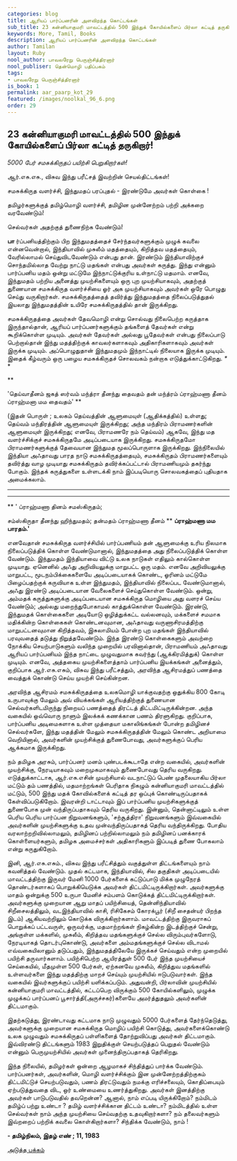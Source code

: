 ```yaml
---
categories: blog
title: ஆரியப் பார்ப்பனரின் அளவிறந்த கொட்டங்கள்
sub_title: 23 ﻿கன்னியாகுமரி மாவட்டத்தில் 500 இந்துக் கோயில்களைப் பிர்லா கட்டித் தருகிறார்!
keywords: More, Tamil, Books
description: ஆரியப் பார்ப்பனரின் அளவிறந்த கொட்டங்கள்
author: Tamilan
layout: Ruby
nool_author: பாவலரேறு பெருஞ்சித்திரனார்
nool_publiser: தென்மொழி பதிப்பகம்
tags: 
- பாவலரேறு பெருஞ்சித்திரனார்
is_book: 1
permalink: aar_paarp_kot_29
featured: /images/noolkal_96_6.png
order: 29
---
```



## 23 ﻿கன்னியாகுமரி மாவட்டத்தில் 500 இந்துக் கோயில்களைப் பிர்லா கட்டித் தருகிறார்!

_5000 பேர் சமசுக்கிருதப் பயிற்சி பெறுகிறார்கள்!_

ஆர்.எசு.எசு., விசுவ இந்து பரீட்சத் இவற்றின் செயல்திட்டங்கள்!

சமசுக்கிருத வளர்ச்சி, இந்துமதப் பரப்புதல் - இரண்டுமே அவர்கள் கொள்கை !

தமிழர்களுக்குத் தமிழ்மொழி வளர்ச்சி, தமிழின முன்னேற்றம் பற்றி அக்கறை வரவேண்டும்!

செல்வர்கள் அதற்குத் துணைநிற்க வேண்டும்!

**பா** ர்ப்பனியத்திற்கும் பிற இந்துமதத்தைச் சேர்ந்தவர்களுக்கும் முழுக் கவலை என்னவென்றால், இந்தியாவில் முசுலீம் மதத்தையும், கிறித்தவ மதத்தையும், வேரில்லாமல் செய்துவிடவேண்டும் என்பது தான். இரண்டும் இந்தியாவிற்குச் சொந்தமில்லாத வேற்று நாட்டு மதங்கள் என்பது அவர்கள் கருத்து. இந்து என்னும் பார்ப்பனிய மதம் ஒன்று மட்டுமே இந்நாட்டுக்குரிய உள்நாட்டு மதமாம். எனவே, இந்துமதம் பற்றிய அனைத்து முயற்சிகளையும் ஒரு புற முயற்சியாகவும், அதற்குத் துணையான சமசுக்கிருத வளர்ச்சியை ஓர் அக முயற்சியாகவும் அவர்கள் ஒரே பொழுது செய்து வருகிறார்கள். சமசுக்கிருதத்தைத் தவிர்த்து இந்துமதத்தை நிலைப்படுத்துதல் இயலாது இந்துமதத்தின் உயிரே சமசுக்கிருதத்தில் தான் இருக்கிறது.

சமசுக்கிருதத்தை அவர்கள் தேவமொழி என்று சொல்வது நிலைபெற்ற கருத்தாக இருந்தால்தான், ஆரியப் பார்ப்பனர்களுக்கும் தங்களைத் தேவர்கள் என்று கூறிக்கொள்ள முடியும். அவர்கள் தேவர்கள் அல்லது பூதேவர்கள் என்பது நிலைப்பாடு பெற்றால்தான் இந்து மதத்திற்குக் காவலர்களாகவும் அதிகாரிகளாகவும் அவர்கள் இருக்க முடியும். அப்பொழுதுதான் இந்துமதமும் இந்நாட்டில் நிலையாக இருக்க முடியும். இதைக் கீழ்வரும் ஒரு பழைய சமசுக்கிருதச் சொலவகம் நன்றாக எடுத்துக்காட்டுகிறது. _*_ *

**

'தெய்வாதீனம் ஜகத் ஸர்வம் மந்த்ரா தீனந்து தைவதம் தன் மந்த்ரம் ப்ராஹ்மணா தீனம் ப்ராஹ்மனா மம தைவதம்' **

(இதன் பொருள் ; உலகம் தெய்வத்தின் ஆளுமையுள் (ஆதிக்கத்தில்) உள்ளது; தெய்வம் மந்திரத்தின் ஆளுமையுள் இருக்கிறது; அந்த மந்திரம் பிராமணர்களின் ஆளுமையுள் இருக்கிறது; எனவே, பிராமணரே நம் தெய்வம்) ஆகவே, இந்து மத வளர்ச்சிக்குச் சமசுக்கிருதமே அடிப்படையாக இருக்கிறது. சமசுக்கிருதமோ பிராமணர்களுக்குத் தேவையான இந்துமத மூலப்பொருளாக இருக்கிறது. இந்நிலையில் இந்தியா அஃதாவது பாரத நாடு சமசுக்கிருதத்தையும், சமசுக்கிருதம் பிராமணர்களையும் தவிர்த்து வாழ முடியாது சமசுக்கிருதம் தவிர்க்கப்பட்டால் பிராமணியமும் தகர்ந்து போகும். இந்தக் கருத்துகளை உள்ளடக்கி நாம் இப்படியொரு சொலவகத்தைப் புதியதாக அமைக்கலாம்.

* * *

* * *

** ' ப்ராஹ்மணா தினம் சமஸ்கிருதம்;

சம்ஸ்கிருதா தீனந்து ஹிந்துமதம்; தன்மதம் ப்ராஹ்மணா தீனம் ** **ப்ராஹ்மணா மம பாரதம்.'**

எனவேதான் சமசுக்கிருத வளர்ச்சியில் பார்ப்பணியம் தன் ஆளுமைக்கு உரிய நிலமாக நிலைப்படுத்திக் கொள்ள வேண்டுமானால், இந்துமதத்தை அது நிலைப்படுத்திக் கொள்ள வேண்டும். இந்துமதம் இந்தியாவை விட்டு உலக நாடுகள் எதிலும் கால்கொள்ள முடியாது. ஏனெனில் அஃது அறிவியலுக்கு மாறுபட்ட ஒரு மதம். எனவே அறிவியலுக்கு மாறுபட்ட, மூடநம்பிக்கைகளையே அடிப்படையாகக் கொண்ட, ஓரினம் மட்டுமே பிழைப்பதற்குக் கருவியாக உள்ள இந்துமதம், இந்தியாவில் நிலைப்பட வேண்டுமானால், அஃது இரண்டு அடிப்படையான வேலைகளைச் செய்துகொள்ள வேண்டும். ஒன்று, அம்மதக் கருத்துகளுக்கு அடிப்படையான சமசுக்கிருத மொழியை அது வளரச் செய்ய வேண்டும்; அல்லது மறைந்துபோகாமல் காத்துக்கொள்ள வேண்டும். இரண்டு, இந்துமதக் கொள்கைகளை அடியோடு ஒழித்துக்கட்ட வல்லனவும், மக்களைச் சமமாக மதிக்கின்ற கொள்கைகள் கொண்டனவுமான, அஃதாவது வருணாசிரமத்திற்கு மாறுபட்டனவுமான கிறித்தவம், இசுலாமியம் போன்ற புற மதங்கள் இந்தியாவில் பரவுவதைத் தடுத்து நிறுத்தவேண்டும். இந்த இரண்டு கொள்கைகளும் அவற்றை நோக்கிய செயற்பாடுகளும் வலிந்த முறையில் பரவினால்தான், பிராமணியம் அஃதாவது ஆரியப் பார்ப்பனியம் இந்த நாட்டை முழுவதுமாக கவர்ந்து (ஆக்கிரமித்துக்) கொள்ள முடியும். எனவே, அத்தகைய முயற்சிகளைத்தாம் பார்ப்பனிய இயக்கங்கள் அனைத்தும், குறிப்பாக ஆர்.எசு.எசும், விசுவ இந்து பரீட்சத்தும், அரவிந்த ஆசிரமத்துப் பணத்தை வைத்துக் கொண்டு செய்ய முயற்சி செய்கின்றன.

அரவிந்த ஆசிரமம் சமசுக்கிருதத்தை உலகமொழி யாக்குவதற்கு ஒதுக்கிய 800 கோடி உருபாவுக்கு மேலும் அவ் வியக்கங்கள் ஆரியத்திற்குத் துணையான செல்வர்களிடமிருந்து நிறையப் பணத்தைத் திரட்டத் திட்டமிட்டிருக்கின்றன. அந்த வகையில் ஒவ்வொரு நாளும் இலக்கக் கணக்கான பணம் திரளுகிறது. குறிப்பாக, பார்ப்பனிய அடிமைகளாக உள்ள முத்தையா மகாலிங்கங்கள் போன்ற தமிழினச் செல்வர்களே, இந்து மதத்தின் மேலும் சமசுக்கிருதத்தின் மேலும் கொண்ட அறியாமை வெறியினால், அவர்களின் முயற்சிக்குத் துணைபோவது, அவர்களுக்குப் பெரிய ஆக்கமாக இருக்கிறது.

நம் தமிழக அரசும், பார்ப்பனர் மனம் புண்படக்கூடாதே என்ற வகையில், அவர்களின் முயற்சிக்கு, நேரடியாகவும் மறைமுகமாகவும் துணைபோவது தெரிய வருகிறது. எடுத்துக்காட்டாக, ஆர்.எசு.எசின் முயற்சியால் வடநாட்டுப் பெண் முதலையாகிய பிர்லா மட்டும் தம் பணத்தில், மதமாற்றங்கள் பெரிதாக நிகழும் கன்னியாகுமரி மாவட்டத்தில் மட்டும், 500 இந்து மதக் கோவில்களைக் கட்டித் தர ஒப்புக் கொண்டிருப்பதாகக் கேள்விப்படுகிறோம். இவரன்றி டாட்டாவும் இப் பார்ப்பனிய முயற்சிகளுக்குத் துணைபோக முன் வந்திருப்பதாகவும் தெரிய வருகிறது. இன்னும், தென்னாட்டிலும் உள்ள பெரிய பெரிய பார்ப்பன நிறுவனங்களும், 'சற்சூத்திரா' நிறுவனங்களும் இவ்வகையில் அவர்களின் முயற்சிகளுக்கு உதவ முன்வந்திருப்பதாகத் தெரிய வந்திருக்கிறது. போதிய வரலாற்றறிவில்லாமலும், தமிழினப் பற்றில்லாமலும் நம் தமிழினப் பனக்காரக் கொள்ளையர்களும், தமிழக அமைச்சர்கள் அதிகாரிகளும் இப்படித் துணை போகலாம் என்று கருதுகிறோம்.

இனி, ஆர்.எசு.எசும்., விசுவ இந்து பரீட்சித்தும் வகுத்துள்ள திட்டங்களையும் நாம் கவனித்தல் வேண்டும். முதல் கட்டமாக, இந்தியாவில், சில தகுதிகள் அடிப்படையில் மாவட்டத்திற்கு இருவர் மேனி 1000 பேர்களைக் கட்டுப்பாடு மிக்க முழுநேரத் தொண்டர்களாகப் பொறுக்கியெடுக்க அவர்கள் திட்டமிட்டிருக்கிறார்கள். அவர்களுக்கு மாதம் ஒன்றுக்கு 500 உருபா மேனிச் சம்பளம் கொடுக்கத் திட்டமிட்டிருக்கிறார்கள். அவர்களுக்கு முறையான ஆறு மாதப் பயிற்சியைத், தென்னிந்தியாவில் சிறீசைலத்திலும், வடஇந்தியாவில் காசி, ரிசிகேசம் கோரக்பூர் (சிறீ சைதன்யர் பிறந்த இடம்) ஆகியவற்றிலும் கொடுக்க விருக்கிறார்களாம். மாவட்டத்திற்கு இருவராகப் பொறுக்கப் பட்டவருள், ஒருவர்க்கு, மதமாற்றங்கள் நிகழ்கின்ற இடத்திற்குச் சென்று, அங்குள்ள மக்களில், முசுலீம், கிறித்தவ மதங்களுக்குச் செல்ல விரும்புவர்களோடு, நேரடியாகத் தொடர்புகொண்டு, அவர்களை அம்மதங்களுக்குச் செல்ல விடாமல் எவ்வகையிலானும் தடுப்பதும், இந்துமதத்திலேயே இருக்கச் செய்வதும் என்ற முறையில் பயிற்சி தருவார்களாம். பயிற்சிபெற்ற ஆயிரத்துள் 500 பேர் இந்த முயற்சியைச் செய்கையில், மீதமுள்ள 500 பேர்கள், ஏற்கனவே முசுலீம், கிறித்துவ மதங்களில் உள்ளவர்களை இந்து மதத்திற்கு மாறச் செய்யும் முயற்சியில் ஈடுபடுவார்கள். இந்த வகையில் இவர்களுக்குப் பயிற்சி யளிக்கப்படும். அதுவன்றி, பிர்லாவின் முயற்சியில் கன்னியாகுமரி மாவட்டத்தில், கட்டப்பெற விருக்கும் 500 கோயில்களிலும், முழுக்க முழுக்கப் பார்ப்பனப் பூசார்த்தி(அருச்சகர்)களையே அமர்த்துதலும் அவர்களின் திட்டமாகும்.

இதற்கடுத்து, இரண்டாவது கட்டமாக நாடு முழுவதும் 5000 பேர்களைத் தேர்ந்தெடுத்து, அவர்களுக்கு முறையான சமசுக்கிருத மொழிப் பயிற்சி கொடுத்து, அவர்களைக்கொண்டு உலக முழுவதும் சமசுக்கிருதப் பள்ளிகளைத் தோற்றுவிப்பது அவர்கள் திட்டமாகும். இவ்விரண்டு திட்டங்களும் 1983 இறுதிக்குள் செயற்படுத்தப் பெறுதல் வேண்டும் என்னும் பெருமுயற்சியில் அவர்கள் முனைந்திருப்பதாகத் தெரிகிறது.

இந்த நிலையில், தமிழர்கள் ஒன்றை ஆழமாகச் சிந்தித்துப் பார்க்க வேண்டும். பார்ப்பனர்கள், அவர்களின், மொழி வளர்ச்சிக்கும் இன முன்னேற்றத்திற்குகம் திட்டமிட்டுச் செயற்படுவதும், பணம் திரட்டுவதும் நமக்கு எரிச்சலையும், கொதிப்பையும் ஏற்படுத்துவதை விட, ஒர் உண்மையை உணர்த்துகிறது. அவர்கள் இனத்திற்கு அவர்கள் பாடுபடுவதில் தவறென்ன? ஆனால், நாம் எப்படி யிருக்கிறோம்? நம்மிடம் தமிழ்ப் பற்று உண்டா ? தமிழ் வளர்ச்சிக்கான திட்டம் உண்டா? நம்மிடத்தில் உள்ள செல்வர்கள் நாம் அந்த முயற்சியை செய்வதற்கு உதவுகிறார்களா? நம் தலைவர்களும் இவ்றறைப் பற்றிக் கவலை கொள்கிறார்களா? சிந்திக்க வேண்டும், நாம் !

**\- தமிழ்நிலம், இதழ் எண் ; 11, 1983**

[அடுத்த பக்கம்](aar_paarp_kot_30)